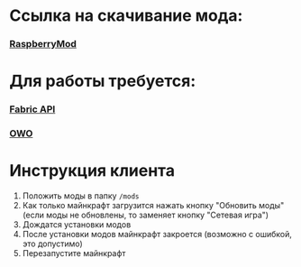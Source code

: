 # Ссылка на скачивание мода:
### [RaspberryMod](https://github.com/Raspberry-Pi-Craft/RaspberryMod/releases/latest/download/raspberry-updater-1.21.5-1.2.0.jar)
# Для работы требуется:
### [Fabric API](https://cdn.modrinth.com/data/P7dR8mSH/versions/ZOyJh09R/fabric-api-0.120.0%2B1.21.5.jar)
### [OWO](https://cdn.modrinth.com/data/ccKDOlHs/versions/bXKMgjI3/owo-lib-0.12.20%2B1.21.5.jar)

# Инструкция клиента
1. Положить моды в папку `/mods`
2. Как только майнкрафт загрузится нажать кнопку "Обновить моды" (если моды не обновлены, то заменяет кнопку "Сетевая игра")
3. Дождатся установки модов
4. После установки модов майнкрафт закроется (возможно с ошибкой, это допустимо)
5. Перезапустите майнкрафт
